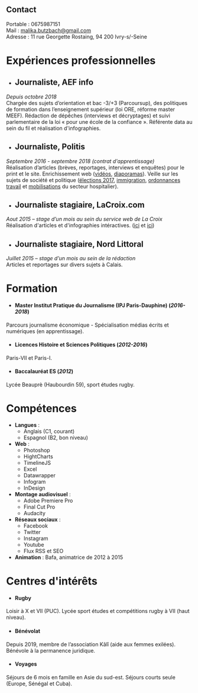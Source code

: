 ## Contact
Portable : 0675987151  
Mail : malika.butzbach@gmail.com  
Adresse : 11 rue Georgette Rostaing, 94 200 Ivry-s/-Seine
# **Expériences professionnelles**
- ## Journaliste, AEF info
_Depuis octobre 2018_  
Chargée des sujets d’orientation et bac -3/+3 (Parcoursup), des politiques de formation dans l’enseignement supérieur (loi ORE, réforme master MEEF). Rédaction de dépêches (interviews et décryptages) et suivi parlementaire de la loi « pour une école de la confiance ». Référente data au sein du fil et réalisation d'infographies.
- ## Journaliste, Politis
_Septembre 2016 - septembre 2018 (contrat d'apprentissage)_  
Réalisation d’articles (brèves, reportages, interviews et enquêtes) pour le print et le site. Enrichissement web ([vidéos](https://www.youtube.com/watch?v=uXhiQ1kdJSQ&feature=emb_title), [diaporamas](https://www.politis.fr/articles/2018/06/marcher-contre-les-frontieres-39000/)). Veille sur les sujets de société et politique ([élections 2017](https://www.politis.fr/articles/2016/11/melenchon-2-0-35856/), [immigration](https://www.politis.fr/articles/2018/02/a-briancon-laccueil-comme-une-evidence-38337/), [ordonnances travail](https://www.politis.fr/articles/2017/06/loi-travail-alerte-a-lenfumage-37240/) et [mobilisations](https://www.politis.fr/articles/2018/06/hopital-du-rouvray-le-manque-deffectifs-cree-de-la-maltraitance-38967/) du secteur hospitalier).
- ## Journaliste stagiaire, LaCroix.com
_Aout 2015 – stage d’un mois au sein du service web de La Croix_  
Réalisation d'articles et d'infographies intéractives. ([ici](https://www.la-croix.com/Actualite/Europe/Explosion-des-demandes-d-asile-en-Europe-2015-08-06-1341958) et [ici](https://www.la-croix.com/Actualite/France/Quatre-mois-de-crise-au-Front-national-2015-08-20-1346216))
- ## Journaliste stagiaire, Nord Littoral
_Juillet 2015 – stage d’un mois au sein de la rédaction_  
Articles et reportages sur divers sujets  à Calais.  
# **Formation**
- #### Master Institut Pratique du Journalisme (IPJ Paris-Dauphine) (_2016-2018_)
Parcours journalisme économique - Spécialisation médias écrits et numériques (en apprentissage).
- #### Licences Histoire et Sciences Politiques (_2012-2016_)
Paris-VII et Paris-I.
- #### Baccalauréat ES (_2012_)
Lycée Beauprè (Haubourdin 59), sport études rugby.
# **Compétences**
- **Langues** :
  - Anglais (C1, courant)
  - Espagnol (B2, bon niveau)
- **Web** :
  - Photoshop
  - HightCharts
  - TimelineJS
  - Excel
  - Datawrapper
  - Infogram
  - InDesign
- **Montage audiovisuel** :  
  - Adobe Premiere Pro
  - Final Cut Pro
  - Audacity
- **Réseaux sociaux** :
  - Facebook
  - Twitter
  - Instagram
  - Youtube
  - Flux RSS et SEO
- **Animation** : Bafa, animatrice de 2012 à 2015  
# **Centres d'intérêts**
- #### Rugby
Loisir à X et VII (PUC). Lycée sport études et compétitions rugby à VII (haut niveau).
- #### Bénévolat
Depuis 2019, membre de l’association Kâlî (aide aux femmes exilées). Bénévole à la permanence juridique.
- #### Voyages
Séjours de 6 mois en famille en Asie du sud-est. Séjours courts seule (Europe, Sénégal et Cuba).
